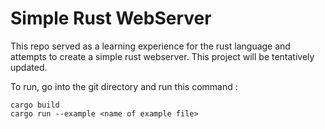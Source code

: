 # Simple Rust WebServer

This repo served as a learning experience for the rust language and attempts to create a simple rust webserver. This project will be tentatively updated.


To run, go into the git directory and run this command : 


    cargo build
    cargo run --example <name of example file>


